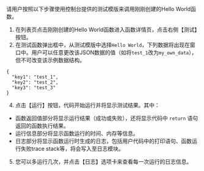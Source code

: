 请用户按照以下步骤使用控制台提供的测试模版来调用刚刚创建的Hello World函数。

1. 在列表页点击刚刚创建的Hello World函数进入函数详情页，点击右侧【测试】按钮。
2. 在测试函数弹出框中，从测试模版中选择`Hello World`，下列数据将出现在窗口中。用户可以任意更改该JSON数据的值（如将`test_1`改为`my_own_data`），但不可改变该示例数据结构。
```
{
  "key1": "test_1",
  "key2": "test_2",
  "key3": "test_3"
}
```

4. 点击【运行】按钮，代码开始运行并将显示测试结果。其中：
- 函数返回值部分将显示运行结果（成功或失败），还将显示代码中 `return` 语句返回的函数执行结果。
- 运行信息部分将显示函数运行的时间、内存等信息。
- 日志部分将显示函数运行时生成的日志，包括用户代码中的打印语句、函数运行失败trace stack等，将会写入至日志模块。

5. 您可以多运行几次，并点击【日志】选项卡来查看每一次运行的日志信息。